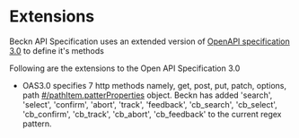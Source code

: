 # Extensions

Beckn API Specification uses an extended version of [OpenAPI specification 3.0](https://github.com/OAI/OpenAPI-Specification/blob/master/versions/3.0.2.md) to define it's methods

Following are the extensions to the Open API Specification 3.0

- OAS3.0 specifies 7 http methods namely, get, post, put, patch, options, path  [#/pathItem.patterProperties](https://github.com/OAI/OpenAPI-Specification/blob/master/versions/3.0.2.md#pathItemObject) object. Beckn has added  'search', 'select', 'confirm', 'abort', 'track', 'feedback', 'cb_search', 'cb_select', 'cb_confirm', 'cb_track', 'cb_abort', 'cb_feedback' to the current regex pattern.

```

```





